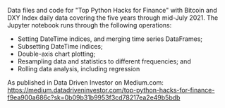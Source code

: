 Data files and code for "Top Python Hacks for Finance" with Bitcoin and DXY Index daily data covering the five years through mid-July 2021. The Jupyter notebook runs through the following operations:
- Setting DateTime indices, and merging time series DataFrames;
- Subsetting DateTime indices;
- Double-axis chart plotting;
- Resampling data and statistics to different frequencies; and
- Rolling data analysis, including regression

As published in Data Driven Investor on Medium.com: https://medium.datadriveninvestor.com/top-python-hacks-for-finance-f9ea900a686c?sk=0b09b31b9953f3cd78217ea2e49b5bdb
